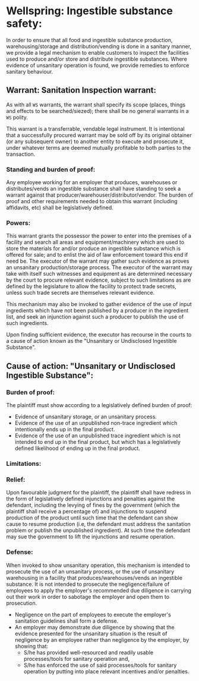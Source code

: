 # Wellspring: Ingestible substance safety:

In order to ensure that all food and ingestible substance production, warehousing/storage and distribution/vending is done in a sanitary manner, we provide a legal mechanism to enable customers to inspect the facilities used to produce and/or store and distribute ingestible substances. Where evidence of unsanitary operation is found, we provide remedies to enforce sanitary behaviour.

## Warrant: Sanitation Inspection warrant:

As with all `WS` warrants, the warrant shall specify its scope (places, things and effects to be searched/siezed); there shall be no general warrants in a `WS` polity.

This warrant is a transferrable, vendable legal instrument. It is intentional that a successfully procured warrant may be sold off by its original obtainer (or any subsequent owner) to another entity to execute and prosecute it, under whatever terms are deemed mutually profitable to both parties to the transaction.

### Standing and burden of proof:

Any employee working for an employer that produces, warehouses or distributes/vends an ingestible substance shall have standing to seek a warrant against that producer/warehouser/distributor/vendor. The burden of proof and other requirements needed to obtain this warrant (including affidavits, etc) shall be legislatively defined.

### Powers:

This warrant grants the possessor the power to enter into the premises of a facility and search all areas and equipment/machinery which are used to store the materials for and/or produce an ingestible substance which is offered for sale; and to enlist the aid of law enforcement toward this end if need be. The executor of the warrant may gather such evidence as proves an unsanitary production/storage process. The executor of the warrant may take with itself such witnesses and equipment as are determined necessary by the court to procure relevant evidence, subject to such limitations as are defined by the legislature to allow the facility to protect trade secrets, unless such trade secrets are themselves relevant evidence.

This mechanism may also be invoked to gather evidence of the use of input ingredients which have not been published by a producer in the ingredient list, and seek an injunction against such a producer to publish the use of such ingredients.

Upon finding sufficient evidence, the executor has recourse in the courts to a cause of action known as the "Unsanitary or Undisclosed Ingestible Substance".

## Cause of action: "Unsanitary or Undisclosed Ingestible Substance":

### Burden of proof:

The plaintiff must show according to a legislatively defined burden of proof:
- Evidence of unsanitary storage, or an unsanitary process.
- Evidence of the use of an unpublished non-trace ingredient which intentionally ends up in the final product.
- Evidence of the use of an unpublished trace ingredient which is not intended to end up in the final product, but which has a legislatively defined likelihood of ending up in the final product.

### Limitations:

### Relief:

Upon favourable judgment for the plaintiff, the plaintiff shall have redress in the form of legislatively defined injunctions and penalties against the defendant, including the levying of fines by the government (which the plaintiff shall receive a percentage of) and injunctions to suspend production of the product until such time that the defendant can show cause to resume production (i.e, the defendant must address the sanitation problem or publish the unpublished ingredient). At such time the defendant may sue the government to lift the injunctions and resume operation.

### Defense:

When invoked to show unsanitary operation, this mechanism is intended to prosecute the use of an unsanitary process, or the use of unsanitary warehousing in a facility that produces/warehouses/vends an ingestible substance. It is not intended to prosecute the negligence/failure of employees to apply the employer's recommended due diligence in carrying out their work in order to sabotage the employer and open them to prosecution.
- Negligence on the part of employees to execute the employer's sanitation guidelines shall form a defense.
- An employer may demonstrate due diligence by showing that the evidence presented for the unsanitary situation is the result of negligence by an employee rather than negligence by the employer, by showing that:
  - S/he has provided well-resourced and readily usable processes/tools for sanitary operation and,
  - S/he has enforced the use of said processes/tools for sanitary operation by putting into place relevant incentives and/or penalties.
